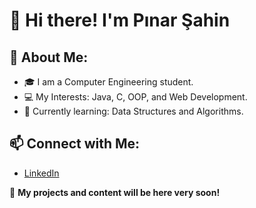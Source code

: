 # 👋 Hi there! I'm Pınar Şahin

## 🚀 About Me:
- 🎓 I am a Computer Engineering student.  
- 💻 My Interests: Java, C, OOP, and Web Development.  
- 🌱 Currently learning: Data Structures and Algorithms.  

## 📫 Connect with Me:
- [LinkedIn](https://www.linkedin.com/in/p%C4%B1nar-%C5%9Fahin-0a350727b)

🌟 **My projects and content will be here very soon!**
